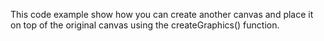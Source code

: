 This code example show how you can create another canvas and place it on top of the original canvas using the createGraphics() function.